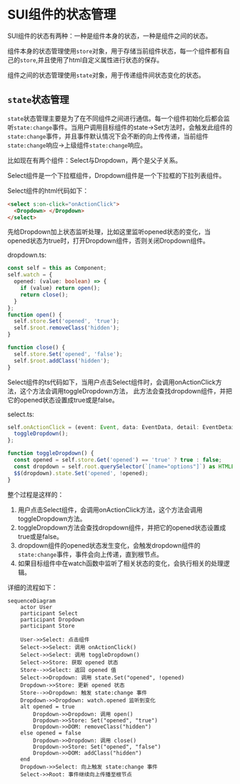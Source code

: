 # SUI组件的状态管理

SUI组件的状态有两种：一种是组件本身的状态，一种是组件之间的状态。

组件本身的状态管理使用`store`对象，用于存储当前组件状态，每一个组件都有自己的`store`,并且使用了html自定义属性进行状态的保存。

组件之间的状态管理使用`state`对象，用于传递组件间状态变化的状态。

## `state`状态管理

`state`状态管理主要是为了在不同组件之间进行通信。每一个组件初始化后都会监听`state:change`事件。当用户调用目标组件的state->Set方法时，会触发此组件的`state:change`事件，并且事件默认情况下会不断的向上传传递，当前组件`state:change`响应->上级组件`state:change`响应。

比如现在有两个组件：Select与Dropdown，两个是父子关系。

Select组件是一个下拉框组件，Dropdown组件是一个下拉框的下拉列表组件。

Select组件的html代码如下：

```html
<select s:on-click="onActionClick">
  <Dropdown> </Dropdown>
</select>
```

先给Dropdown加上状态监听处理，比如这里监听opened状态的变化，当opened状态为true时，打开Dropdown组件，否则关闭Dropdown组件。

dropdown.ts:

```ts
const self = this as Component;
self.watch = {
  opened: (value: boolean) => {
    if (value) return open();
    return close();
  }
};
function open() {
  self.store.Set('opened', 'true');
  self.$root.removeClass('hidden');
}

function close() {
  self.store.Set('opened', 'false');
  self.$root.addClass('hidden');
}
```

Select组件的ts代码如下，当用户点击Select组件时，会调用onActionClick方法，这个方法会调用toggleDropdown方法， 此方法会查找dropdown组件，并把它的opened状态设置成true或是false。

select.ts:

```ts
self.onActionClick = (event: Event, data: EventData, detail: EventDetail) => {
  toggleDropdown();
};

function toggleDropdown() {
  const opened = self.store.Get('opened') == 'true' ? true : false;
  const dropdown = self.root.querySelector(`[name="options"]`) as HTMLElement;
  $$(dropdown).state.Set('opened', !opened);
}
```

整个过程是这样的：

1. 用户点击Select组件，会调用onActionClick方法，这个方法会调用toggleDropdown方法。
2. toggleDropdown方法会查找dropdown组件，并把它的opened状态设置成true或是false。
3. dropdown组件的opened状态发生变化，会触发dropdown组件的`state:change`事件，事件会向上传递，直到根节点。
4. 如果目标组件中在watch函数中监听了相关状态的变化，会执行相关的处理逻辑。

详细的流程如下：

```mermaid
sequenceDiagram
    actor User
    participant Select
    participant Dropdown
    participant Store

    User->>Select: 点击组件
    Select->>Select: 调用 onActionClick()
    Select->>Select: 调用 toggleDropdown()
    Select->>Store: 获取 opened 状态
    Store-->>Select: 返回 opened 值
    Select->>Dropdown: 调用 state.Set("opened", !opened)
    Dropdown->>Store: 更新 opened 状态
    Store-->>Dropdown: 触发 state:change 事件
    Dropdown->>Dropdown: watch.opened 监听到变化
    alt opened = true
        Dropdown->>Dropdown: 调用 open()
        Dropdown->>Store: Set("opened", "true")
        Dropdown->>DOM: removeClass("hidden")
    else opened = false
        Dropdown->>Dropdown: 调用 close()
        Dropdown->>Store: Set("opened", "false")
        Dropdown->>DOM: addClass("hidden")
    end
    Dropdown->>Select: 向上触发 state:change 事件
    Select->>Root: 事件继续向上传播至根节点
```
